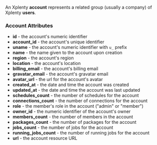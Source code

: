 An Xplenty **account** represents a related group (usually a company) of Xplenty **users**.

### Account Attributes

* **id** - the account's numeric identifier
* **account_id** - the account's unique identifier
* **uname** - the account's numeric identifier with `u_` prefix
* **name** - the name given to the account upon creation
* **region** - the account's region
* **location** - the account's location
* **billing_email** - the account's billing email
* **gravatar_email** - the account's gravatar email
* **avatar_url** - the url for the account's avatar
* **created_at** - the date and time the account was created
* **updated_at** - the date and time the account was last updated
* **schedules_count** - the number of schedules for the account
* **connections_count** - the number of connections for the account
* **role** - the member's role in the account ("admin" or "member")
* **owner_id** - the numeric identifier of the account's owner
* **members_count** - the number of members in the account
* **packages_count** - the number of packages for the account
* **jobs_count** - the number of jobs for the account
* **running_jobs_count** - the number of running jobs for the account
* **url** - the account resource URL
